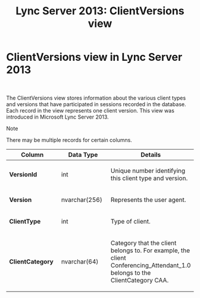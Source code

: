 ﻿---
title: 'Lync Server 2013: ClientVersions view'
TOCTitle: ClientVersions view
ms:assetid: caf7678f-83a0-46c8-83cc-fee4c3991f52
ms:mtpsurl: https://technet.microsoft.com/en-us/library/JJ721891(v=OCS.15)
ms:contentKeyID: 49733825
ms.date: 07/23/2014
mtps_version: v=OCS.15
---

# ClientVersions view in Lync Server 2013

 


The ClientVersions view stores information about the various client types and versions that have participated in sessions recorded in the database. Each record in the view represents one client version. This view was introduced in Microsoft Lync Server 2013.


> [!NOTE]
> There may be multiple records for certain columns.




<table>
<colgroup>
<col style="width: 33%" />
<col style="width: 33%" />
<col style="width: 33%" />
</colgroup>
<thead>
<tr class="header">
<th>Column</th>
<th>Data Type</th>
<th>Details</th>
</tr>
</thead>
<tbody>
<tr class="odd">
<td><p><strong>VersionId</strong></p></td>
<td><p>int</p></td>
<td><p>Unique number identifying this client type and version.</p></td>
</tr>
<tr class="even">
<td><p><strong>Version</strong></p></td>
<td><p>nvarchar(256)</p></td>
<td><p>Represents the user agent.</p></td>
</tr>
<tr class="odd">
<td><p><strong>ClientType</strong></p></td>
<td><p>int</p></td>
<td><p>Type of client.</p></td>
</tr>
<tr class="even">
<td><p><strong>ClientCategory</strong></p></td>
<td><p>nvarchar(64)</p></td>
<td><p>Category that the client belongs to. For example, the client Conferencing_Attendant_1.0 belongs to the ClientCategory CAA.</p></td>
</tr>
</tbody>
</table>

